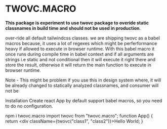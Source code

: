 # TWOVC.MACRO

**This package is experiment to use twovc package to overide static classnames in build time and should not be used in production**.

over-ride all default tailwindcss classes.
we are shipping twovc as a babel macros because, it uses a lot of regexes which might be perferformance heavy if allowed to execute in browser runtime. With this babel macro it once runs during compile time in babel context and if all arguments are strings i.e static and not conditional then it will execute it right there and store the result, otherwise it will return the main function to execute in browser runtime.

Note - This might be problem if you use this in design system where, it will be already changed to statically analyzed classnames, and consumer will not be

Installation
Create react App by default support babel macros, so you need to do no configuration.

npm i twovc.macro
import twovc from "twovc.macro";
function App() {
  return <div className={twovc("class1", "class2")}>Hello World</div>;
}
